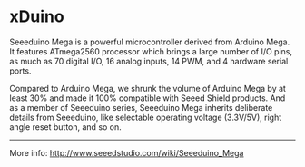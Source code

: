 xDuino
======

Seeeduino Mega is a powerful microcontroller derived from Arduino Mega. It features ATmega2560 processor which brings a 
large number of I/O pins, as much as 70 digital I/O, 16 analog inputs, 14 PWM, and 4 hardware serial ports. 

Compared to Arduino Mega, we shrunk the volume of Arduino Mega by at least 30% and made it 100% compatible with Seeed 
Shield products. And as a member of Seeeduino series, Seeeduino Mega inherits deliberate details from Seeeduino, like 
selectable operating voltage (3.3V/5V), right angle reset button, and so on. 

-----
More info: 
http://www.seeedstudio.com/wiki/Seeeduino_Mega
